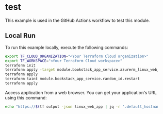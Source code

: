 # test

This example is used in the GitHub Actions workflow to test this module.

## Local Run

To run this example locally, execute the following commands:

```sh
export TF_CLOUD_ORGANIZATION="<Your Terraform Cloud organization>"
export TF_WORKSPACE="<Your Terraform Cloud workspace>"
terraform init
terraform apply -target module.bookstack_app_service.azurerm_linux_web_app.main
terraform apply
terraform taint module.bookstack_app_service.random_id.restart
terraform apply
```

Access application from a web browser. You can get your application's URL using this command:

```sh
echo "https://$(tf output -json linux_web_app | jq -r '.default_hostname')"
```
